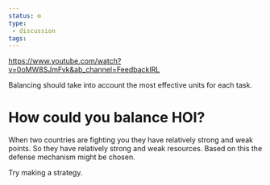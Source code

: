 ```yaml
---
status: ⚙️
type: 
 - discussion
tags:
---
```


https://www.youtube.com/watch?v=0oMW8SJmFvk&ab_channel=FeedbackIRL

Balancing should take into account the most effective units for each task.

# How could you balance HOI?

When two countries are fighting you they have relatively strong and weak points. So they have relatively strong and weak resources.
Based on this the defense mechanism might be chosen.


Try making a strategy. 


